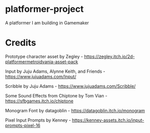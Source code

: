 # platformer-project
 A platformer I am building in Gamemaker

# Credits
Prototype character asset by Zegley - https://zegley.itch.io/2d-platformermetroidvania-asset-pack

Input by Juju Adams, Alynne Keith, and Friends - https://www.jujuadams.com/Input/

Scribble by Juju Adams - https://www.jujuadams.com/Scribble/

Some Sound Effects from Chiptone by Tom Vian - https://sfbgames.itch.io/chiptone

Monogram Font by datagoblin - https://datagoblin.itch.io/monogram

Pixel Input Prompts by Kenney - 	https://kenney-assets.itch.io/input-prompts-pixel-16
